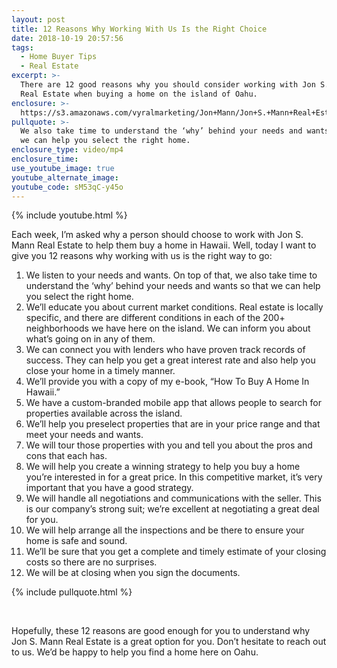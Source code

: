 ```yaml
---
layout: post
title: 12 Reasons Why Working With Us Is the Right Choice
date: 2018-10-19 20:57:56
tags:
  - Home Buyer Tips
  - Real Estate
excerpt: >-
  There are 12 good reasons why you should consider working with Jon S. Mann
  Real Estate when buying a home on the island of Oahu.
enclosure: >-
  https://s3.amazonaws.com/vyralmarketing/Jon+Mann/Jon+S.+Mann+Real+Estate-+12+Reasons+Why+Working+With+Us+Is+the+Right+Choice.mp4
pullquote: >-
  We also take time to understand the ‘why’ behind your needs and wants so that
  we can help you select the right home.
enclosure_type: video/mp4
enclosure_time:
use_youtube_image: true
youtube_alternate_image:
youtube_code: sM53qC-y45o
---
```


{% include youtube.html %}

Each week, I’m asked why a person should choose to work with Jon S. Mann Real Estate to help them buy a home in Hawaii. Well, today I want to give you 12 reasons why working with us is the right way to go:

1. We listen to your needs and wants. On top of that, we also take time to understand the ‘why’ behind your needs and wants so that we can help you select the right home.&nbsp;
2. We’ll educate you about current market conditions. Real estate is locally specific, and there are different conditions in each of the 200+ neighborhoods we have here on the island. We can inform you about what’s going on in any of them.
3. We can connect you with lenders who have proven track records of success. They can help you get a great interest rate and also help you close your home in a timely manner.
4. We’ll provide you with a copy of my e-book, “How To Buy A Home In Hawaii.”
5. We have a custom-branded mobile app that allows people to search for properties available across the island.
6. We’ll help you preselect properties that are in your price range and that meet your needs and wants.
7. We will tour those properties with you and tell you about the pros and cons that each has.
8. We will help you create a winning strategy to help you buy a home you’re interested in for a great price. In this competitive market, it’s very important that you have a good strategy.
9. We will handle all negotiations and communications with the seller. This is our company’s strong suit; we’re excellent at negotiating a great deal for you.
10. We will help arrange all the inspections and be there to ensure your home is safe and sound.
11. We’ll be sure that you get a complete and timely estimate of your closing costs so there are no surprises.
12. We will be at closing when you sign the documents.

{% include pullquote.html %}

&nbsp;

Hopefully, these 12 reasons are good enough for you to understand why Jon S. Mann Real Estate is a great option for you. Don’t hesitate to reach out to us. We’d be happy to help you find a home here on Oahu.